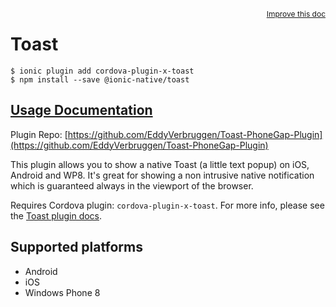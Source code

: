 <a style="float:right;font-size:12px;" href="http://github.com/driftyco/ionic-native/edit/master/src/@ionic-native/plugins/toast/index.ts#L36">
  Improve this doc
</a>

# Toast

```
$ ionic plugin add cordova-plugin-x-toast
$ npm install --save @ionic-native/toast
```

## [Usage Documentation](https://ionicframework.com/docs/v2/native/toast/)

Plugin Repo: [https://github.com/EddyVerbruggen/Toast-PhoneGap-Plugin](https://github.com/EddyVerbruggen/Toast-PhoneGap-Plugin)

This plugin allows you to show a native Toast (a little text popup) on iOS, Android and WP8. It's great for showing a non intrusive native notification which is guaranteed always in the viewport of the browser.

Requires Cordova plugin: `cordova-plugin-x-toast`. For more info, please see the [Toast plugin docs](https://github.com/EddyVerbruggen/Toast-PhoneGap-Plugin).

## Supported platforms
- Android
- iOS
- Windows Phone 8



